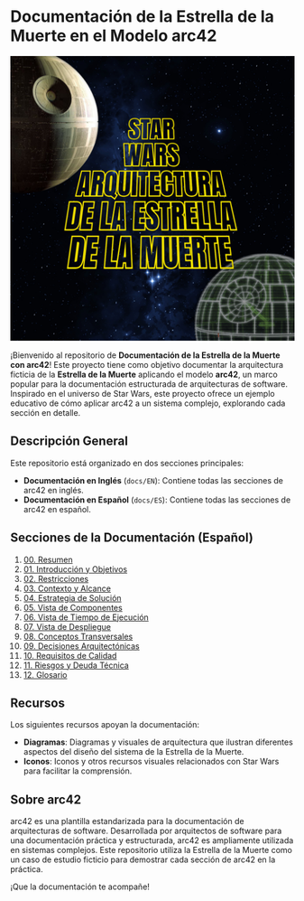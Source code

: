 # Documentación de la Estrella de la Muerte en el Modelo arc42

<div align="center">
    <img src="resources/images/star_wars_death_star_architecture_ES.png" alt="Death Star Architecture - English" width="600"/>
</div>

¡Bienvenido al repositorio de **Documentación de la Estrella de la Muerte con arc42**! Este proyecto tiene como objetivo documentar la arquitectura ficticia de la **Estrella de la Muerte** aplicando el modelo **arc42**, un marco popular para la documentación estructurada de arquitecturas de software. Inspirado en el universo de Star Wars, este proyecto ofrece un ejemplo educativo de cómo aplicar arc42 a un sistema complejo, explorando cada sección en detalle.

## Descripción General

Este repositorio está organizado en dos secciones principales:
- **Documentación en Inglés** (`docs/EN`): Contiene todas las secciones de arc42 en inglés.
- **Documentación en Español** (`docs/ES`): Contiene todas las secciones de arc42 en español.

## Secciones de la Documentación (Español)

1. [00. Resumen](docs/ES/00_resumen.md)
2. [01. Introducción y Objetivos](docs/ES/01_introduccion_y_objetivos.md)
3. [02. Restricciones](docs/ES/02_restricciones.md)
4. [03. Contexto y Alcance](docs/ES/03_contexto_y_alcance.md)
5. [04. Estrategia de Solución](docs/ES/04_estrategia_de_solucion.md)
6. [05. Vista de Componentes](docs/ES/05_vista_de_componentes.md)
7. [06. Vista de Tiempo de Ejecución](docs/ES/06_vista_de_tiempo_de_ejecucion.md)
8. [07. Vista de Despliegue](docs/ES/07_vista_de_despliegue.md)
9. [08. Conceptos Transversales](docs/ES/08_conceptos_transversales.md)
10. [09. Decisiones Arquitectónicas](docs/ES/09_decisiones_arquitectonicas.md)
11. [10. Requisitos de Calidad](docs/ES/10_requisitos_de_calidad.md)
12. [11. Riesgos y Deuda Técnica](docs/ES/11_riesgos_y_deuda_tecnica.md)
13. [12. Glosario](docs/ES/12_glosario.md)

## Recursos

Los siguientes recursos apoyan la documentación:
- **Diagramas**: Diagramas y visuales de arquitectura que ilustran diferentes aspectos del diseño del sistema de la Estrella de la Muerte.
- **Iconos**: Iconos y otros recursos visuales relacionados con Star Wars para facilitar la comprensión.

## Sobre arc42

arc42 es una plantilla estandarizada para la documentación de arquitecturas de software. Desarrollada por arquitectos de software para una documentación práctica y estructurada, arc42 es ampliamente utilizada en sistemas complejos. Este repositorio utiliza la Estrella de la Muerte como un caso de estudio ficticio para demostrar cada sección de arc42 en la práctica.

¡Que la documentación te acompañe!
